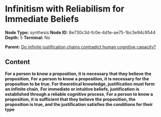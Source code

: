 # Infinitism with Reliabilism for Immediate Beliefs

**Node Type:** synthesis
**Node ID:** 8e730c3d-fc0e-4d1e-ae75-1bc3e94c9544
**Depth:** 5
**Terminal:** No

**Parent:** [Do infinite justification chains contradict human cognitive capacity?](do-infinite-justification-chains-contradict-human-cognitive-capacity-antithesis-af532aea-5ca4-460c-a82d-7f8f77738258.md)

## Content

**For a person to know a proposition, it is necessary that they believe the proposition**, **For a person to know a proposition, it is necessary for the proposition to be true**, **For theoretical knowledge, justification must form an infinite chain**, **For immediate or intuitive beliefs, justification is established through a reliable cognitive process**, **For a person to know a proposition, it is sufficient that they believe the proposition, the proposition is true, and the justification satisfies the conditions for their type**
